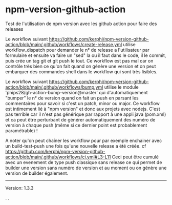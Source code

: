 # npm-version-github-action
Test de l'utilisation de npm version avec les github action pour faire des releases

Le workflow suivant https://github.com/kerphi/npm-version-github-action/blob/main/.github/workflows/create-release.yml utilise workflow_dispatch pour demander le n° de release a l'utilisateur par formulaire et ensuite va faire un "sed" la ou il faut dans le code, il le commit, puis crée un tag git et git push le tout. Ce workflow est pas mal car on contrôle très bien ce qu'on fait quand on génère une version et on peut embarquer des commandes shell dans le workflow qui sont très lisibles.

Le workflow suivant https://github.com/kerphi/npm-version-github-action/blob/main/.github/workflows/bump.yml utilise le module 'phips28/gh-action-bump-version@master' qui d'automatiquement "bumper" le n° de version quand on fait un push en parsant les commentaires pour savoir si c'est un patch, minor ou major. Ce workflow est intimement lié à "npm version" et donc aux projets avec nodejs. C'est pas terrible car il n'est pas générique par rapport à une appli java (pom.xml) et ca peut être perturbant de générer automatiquement des numéro de version à chaque push (même si ce dernier point est probablement paramétrable) !

A noter qu'on peut chaîner les workflow pour par exemple enchainer avec un build-test-push une fois qu'une nouvelle release a été créée. cf https://github.com/kerphi/npm-version-github-action/blob/main/.github/workflows/ci.yml#L3-L11 Ceci peut être cumulé avec un evenement de type push classique sans release ce qui permet de builder une version sans numéro de version et au moment ou on génère une version de builder également.

---

Version: 1.3.3



.
.

